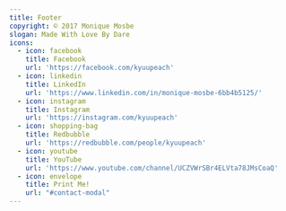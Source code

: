 ```yaml
---
title: Footer
copyright: © 2017 Monique Mosbe
slogan: Made With Love By Dare
icons:
  - icon: facebook
    title: Facebook
    url: 'https://facebook.com/kyuupeach'
  - icon: linkedin
    title: LinkedIn
    url: 'https://www.linkedin.com/in/monique-mosbe-6bb4b5125/'
  - icon: instagram
    title: Instagram
    url: 'https://instagram.com/kyuupeach'
  - icon: shopping-bag
    title: Redbubble
    url: 'https://redbubble.com/people/kyuupeach'
  - icon: youtube
    title: YouTube
    url: 'https://www.youtube.com/channel/UCZVWrSBr4ELVta78JMsCoaQ'
  - icon: envelope
    title: Print Me!
    url: "#contact-modal"
---
```

